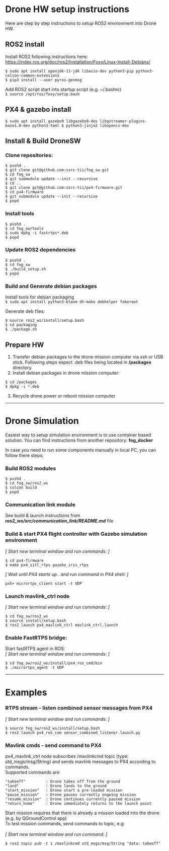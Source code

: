 # Drone HW setup instructions

Here are step by step instructions to setup ROS2 environment into Drone HW.

## ROS2 install

Install ROS2 following instructions here:<br>
https://index.ros.org/doc/ros2/Installation/Foxy/Linux-Install-Debians/

```
$ sudo apt install openjdk-11-jdk libasio-dev python3-pip python3-colcon-common-extensions
$ pip3 install --user pyros-genmsg
```
Add ROS2 script start into startup script (e.g. ~/.bashrc)<br>
`$ source /opt/ros/foxy/setup.bash`


## PX4 & gazebo install
```
$ sudo apt install gazebo9 libgazebo9-dev libgstreamer-plugins-base1.0-dev python3-toml $ python3-jinja2 libopencv-dev
```
## Install & Build DroneSW

### Clone repositories:
```
$ pushd .
$ git clone git@github.com:ssrc-tii/fog_sw.git
$ cd fog_sw
$ git submodule update --init --recursive
$ cd ..
$ git clone git@github.com:ssrc-tii/px4-firmware.git
$ cd px4-firmware
$ git submodule update --init --recursive
$ popd
```
### Install tools
```
$ pushd .
$ cd fog_sw/tools
$ sudo dpkg -i fastrtps*.deb
$ popd
```
### Update ROS2 dependencies
```
$ pushd .
$ cd fog_sw
$ ./build_setup.sh
$ popd
```
### Build and Generate debian packages
Install tools for debian packaging<br>
`$ sudo apt install python3-bloom dh-make debhelper fakeroot`

Generate deb files:
```
$ source ros2_ws/install/setup.bash
$ cd packaging
$ ./package.sh
```


## Prepare HW
1. Transfer debian packages to the drone mission computer via ssh or USB stick. Following steps expect .deb files being located in **/packages** directory.
2. Install debian packages in drone mission computer:
```
$ cd /packages
$ dpkg -i *.deb
```
3. Recycle drone power or reboot mission computer

______________________________

# Drone Simulation

Easiest way to setup simulation environment is to use container based solution. You can find instructions from another repository: **fog_docker**

In case you need to run some components manually in local PC, you can follow there steps:

### Build ROS2 modules
```
$ pushd .
$ cd fog_sw/ros2_ws
$ colcon build
$ popd
```

### Communication link module
See build & launch instructions from ***ros2_ws/src/communication_link/README.md*** file

### Build & start PX4 flight controller with Gazebo simulation environment
_[ Start new terminal window and run commands: ]_
```
$ cd px4-firmware
$ make px4_sitl_rtps gazebo_iris_rtps
```
_[ Wait until PX4 starts up.. and run command in PX4 shell: ]_
```
pxh> micrortps_client start -t UDP
```
### Launch mavlink_ctrl node
_[ Start new terminal window and run commands: ]_<br>
```
$ cd fog_sw/ros2_ws
$ source install/setup.bash
$ ros2 launch px4_mavlink_ctrl mavlink_ctrl.launch
```
### Enable FastRTPS bridge:
Start fastRTPS agent in ROS:<br>
_[ Start new terminal window and run commands: ]_<br>
```
$ cd fog_sw/ros2_ws/install/px4_ros_cmd/bin
$ ./micrortps_agent -t UDP
```

______________________________

# Examples
### RTPS stream - listen combined sensor messages from PX4
_[ Start new terminal window and run commands: ]_<br>
```
$ source fog_sw/ros2_ws/install/setup.bash
$ ros2 launch px4_ros_com sensor_combined_listener.launch.py
```

### Mavlink cmds - send command to PX4
px4_mavlink_ctrl node subscribes /mavlinkcmd topic (type: std_msgs/msg/String) and sends mavlink messages to PX4 according to commands.<br>
Supported commands are:<br>

```
"takeoff"         : Drone takes off from the ground
"land"            : Drone lands to the ground
"start_mission"   : Drone start a pre-loaded mission
"pause_mission"   : Drone pauses currently ongoing mission
"resume_mission"  : Drone continues currently paused mission
"return_home"     : Drone immediately returns to the launch point
```

Start mission requires that there is already a mission loaded into the drone (e.g. by QGroundControl app)<br>
To test mission commands, send commands to topic, e.g:<br><br>
_[ Start new terminal window and run command: ]_<br>
```
$ ros2 topic pub -t 1 /mavlinkcmd std_msgs/msg/String "data: takeoff"
```

